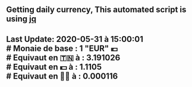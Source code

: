 ## Getting daily currency, This automated script is using [jq](https://stedolan.github.io/jq/)
## Last Update:  2020-05-31 à 15:00:01 </br># Monaie de base : 1 "EUR" 💶 </br> # Equivaut en 🇹🇳 à :  3.191026 </br> # Equivaut en 💵 à : 1.1105</br> # Equivaut en 🐱‍💻 à :  0.000116
